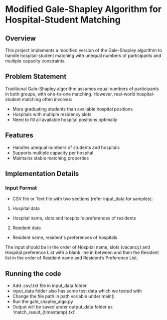 # Modified Gale-Shapley Algorithm for Hospital-Student Matching

## Overview
This project implements a modified version of the Gale-Shapley algorithm to handle hospital-student matching with unequal numbers of participants and multiple capacity constraints.

## Problem Statement
Traditional Gale-Shapley algorithm assumes equal numbers of participants in both groups, with one-to-one matching. However, real-world hospital-student matching often involves:
- More graduating students than available hospital positions
- Hospitals with multiple residency slots
- Need to fill all available hospital positions optimally

## Features
- Handles unequal numbers of students and hospitals
- Supports multiple capacity per hospital
- Maintains stable matching properties

## Implementation Details

### Input Format
- CSV file or Text file with two sections (refer input_data for samples):
1. Hospital data
  - Hospital name, slots and hospital's preferences of residents
2. Resident data
  - Resident name, resident's preferences of hospitals

The input should be in the order of Hospital name, slots (vacancy) and Hospital preference List with a blank line in between and then the Resident list in the order of Resident name and Resident’s Preference List.

## Running the code
- Add .csv/.txt file in input_data folder
- input_data folder also has some test data which we tested with
- Change the file path in path variable under main()
- Run the gale_shapley_algo.py
- Output will be saved under output_data folder as 'match_result_{timestamp}.txt'
